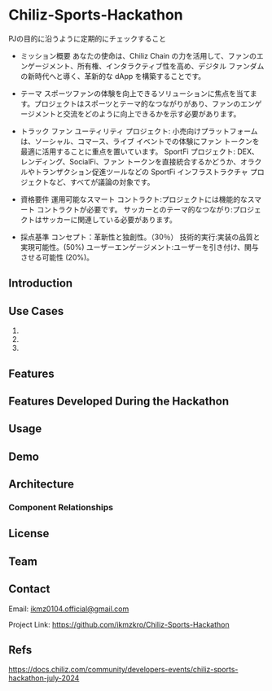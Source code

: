 # Chiliz-Sports-Hackathon
PJの目的に沿うように定期的にチェックすること

- ミッション概要
あなたの使命は、Chiliz Chain の力を活用して、ファンのエンゲージメント、所有権、インタラクティブ性を高め、デジタル ファンダムの新時代へと導く、革新的な dApp を構築することです。

- テーマ
スポーツファンの体験を向上できるソリューションに焦点を当てます。プロジェクトはスポーツとテーマ的なつながりがあり、ファンのエンゲージメントと交流をどのように向上できるかを示す必要があります。

- トラック
ファン ユーティリティ プロジェクト: 小売向けプラットフォームは、ソーシャル、コマース、ライブ イベントでの体験にファン トークンを最適に活用することに重点を置いています。
SportFi プロジェクト: DEX、レンディング、SocialFi、ファン トークンを直接統合するかどうか、オラクルやトランザクション促進ツールなどの SportFi インフラストラクチャ プロジェクトなど、すべてが議論の対象です。

- 資格要件
運用可能なスマート コントラクト:プロジェクトには機能的なスマート コントラクトが必要です。
サッカーとのテーマ的なつながり:プロジェクトはサッカーに関連している必要があります。

- 採点基準
コンセプト：革新性と独創性。（30％）
技術的実行:実装の品質と実現可能性。(50%)
ユーザーエンゲージメント:ユーザーを引き付け、関与させる可能性 (20%)。


## Introduction





## Use Cases
1. 
2. 
3. 
## Features
### 
### 
### 
## Features Developed During the Hackathon
## Usage
## Demo
## Architecture
### Component Relationships
## License
## Team
## Contact
Email: ikmz0104.official@gmail.com

Project Link: https://github.com/ikmzkro/Chiliz-Sports-Hackathon
## Refs
https://docs.chiliz.com/community/developers-events/chiliz-sports-hackathon-july-2024